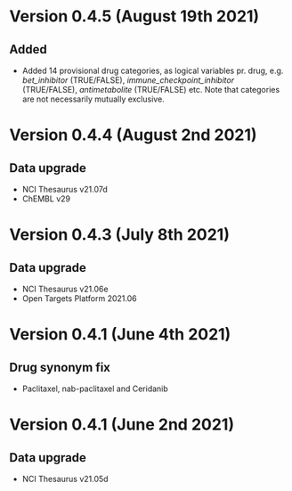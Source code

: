 # Version 0.4.5 (August 19th 2021)

## Added

* Added 14 provisional drug categories, as logical variables pr. drug, e.g.
  _bet_inhibitor_ (TRUE/FALSE), _immune_checkpoint_inhibitor_ (TRUE/FALSE),
  _antimetabolite_ (TRUE/FALSE) etc. Note that categories are not necessarily
  mutually exclusive. 

# Version 0.4.4 (August 2nd 2021)

## Data upgrade

* NCI Thesaurus v21.07d
* ChEMBL v29

# Version 0.4.3 (July 8th 2021)

## Data upgrade

* NCI Thesaurus v21.06e
* Open Targets Platform 2021.06


# Version 0.4.1 (June 4th 2021)

## Drug synonym fix

* Paclitaxel, nab-paclitaxel and Ceridanib

# Version 0.4.1 (June 2nd 2021) 

## Data upgrade

* NCI Thesaurus v21.05d

